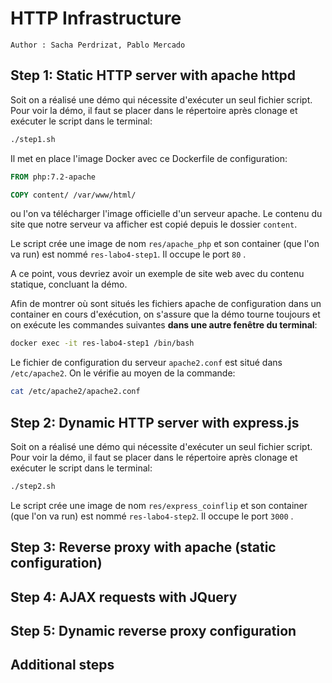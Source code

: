 # HTTP Infrastructure

```
Author : Sacha Perdrizat, Pablo Mercado
```

## Step 1: Static HTTP server with apache httpd

Soit on a réalisé une démo qui nécessite d'exécuter un seul fichier script. Pour voir la démo, il faut se placer dans le répertoire après clonage et exécuter le script dans le terminal:

```bash
./step1.sh
```

Il met en place l'image Docker avec ce Dockerfile de configuration:

```dockerfile
FROM php:7.2-apache

COPY content/ /var/www/html/
```

ou l'on va télécharger l'image officielle d'un serveur apache. Le contenu du site que notre serveur va afficher est copié depuis le dossier ```content```.

Le script crée une image de nom ```res/apache_php``` et son container (que l'on va run) est nommé ```res-labo4-step1```.  Il occupe le port ```80``` .

A ce point, vous devriez avoir un exemple de site web avec du contenu statique, concluant la démo.

Afin de montrer où sont situés les fichiers apache de configuration dans un container en cours d'exécution, on s'assure que la démo tourne toujours et on exécute les commandes suivantes **dans une autre fenêtre du terminal**:

```bash
docker exec -it res-labo4-step1 /bin/bash
```

Le fichier de configuration du serveur ```apache2.conf``` est situé dans ```/etc/apache2```. On le vérifie au moyen de la commande:

```bash
cat /etc/apache2/apache2.conf
```

## Step 2: Dynamic HTTP server with express.js

Soit on a réalisé une démo qui nécessite d'exécuter un seul fichier script. Pour voir la démo, il faut se placer dans le répertoire après clonage et exécuter le script dans le terminal:

```bash
./step2.sh
```

Le script crée une image de nom ```res/express_coinflip``` et son container (que l'on va run) est nommé ```res-labo4-step2```.  Il occupe le port ```3000``` .



## Step 3: Reverse proxy with apache (static configuration)

## Step 4: AJAX requests with JQuery

## Step 5: Dynamic reverse proxy configuration

## Additional steps

